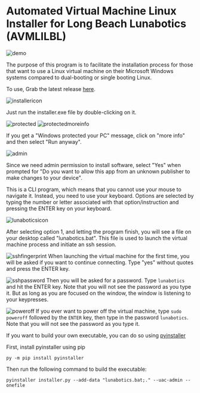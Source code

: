 # Automated Virtual Machine Linux Installer for Long Beach Lunabotics (AVMLILBL)

![demo](https://i.imgur.com/ih0ze0n.png)

The purpose of this program is to facilitate the installation process for those that want to use a Linux virtual machine on their Microsoft Windows systems compared to dual-booting or single booting Linux.

To use, Grab the latest release [here](https://github.com/AlfredoSequeida/automated-virtual-machine-linux-installer/releases/latest/download/installer.exe).

![installericon](https://i.imgur.com/7XcxGID.png)

Just run the installer.exe file by double-clicking on it.

![protected](https://i.imgur.com/MZ0RsbZ.png)
![protectedmoreinfo](https://i.imgur.com/geSEyd8.png)

If you get a "Windows protected your PC" message, click on "more info" and then select "Run anyway".

![admin](https://i.imgur.com/H2vrg8l.png)

Since we need admin permission to install software, select "Yes" when prompted for "Do you want to allow this app from an unknown publisher to make changes to your device".

This is a CLI program, which means that you cannot use your mouse to navigate it. Instead, you need to use your keyboard. Options are selected by typing the number or letter associated with that option/instruction and pressing the ENTER key on your keyboard.

![lunaboticsicon](https://i.imgur.com/tFRSpD7.png)

After selecting option 1, and letting the program finish, you will see a file on your desktop called "lunabotics.bat". This file is used to launch the virtual machine process and initiate an ssh session.

![sshfingerprint](https://i.imgur.com/PPg2p2k.png)
When launching the virtual machine for the first time, you will be asked if you want to continue connecting. Type "yes" without quotes and press the ENTER key.

![sshpassword](https://i.imgur.com/tQE4r4P.png)
Then you will be asked for a password. Type `lunabotics` and hit the ENTER key. Note that you will not see the password as you type it. But as long as you are focused on the window, the window is listening to your keypresses.

![poweroff](https://i.imgur.com/fiTIL1P.png)
If you ever want to power off the virtual machine, type `sudo poweroff` followed by the `ENTER` key, then type in the password `lunabotics`. Note that you will not see the password as you type it.

If you want to build your own executable, you can do so using [pyinstaller](https://www.pyinstaller.org/)


First, install pyinstaller using pip

```
py -m pip install pyinstaller
```

Then run the following command to build the executable:

```
pyinstaller installer.py --add-data "lunabotics.bat;." --uac-admin --onefile
```
